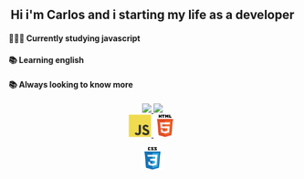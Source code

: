 <div align ="center">  <h2> Hi i'm Carlos and i starting my life as a developer </h2> </div>
<h4> 👨🏼‍💻 Currently studying javascript </h4>
<h4> 📚 Learning english </h4>
<h4> 📚 Always looking to know more </h4>


 
 <div align="center">
  <a href="https://github.com/caalb">
  <img height="180em" src="https://github-readme-stats.vercel.app/api?username=caalb&show_icons=true&theme=onedark&include_all_commits=true&count_private=true"/>
  <img height="180em" src="https://github-readme-stats.vercel.app/api/top-langs/?username=caalb&layout=compact&langs_count=7&theme=onedark"/>
</div>
 
 <div align="center" style="display: inline_block">
   <a href="https://developer.mozilla.org/en-US/docs/Web/JavaScript" target="_blank">
        <img src="https://raw.githubusercontent.com/devicons/devicon/master/icons/javascript/javascript-original.svg" alt="javascript" width="40" height="40" />
    </a>
  
  <a href="https://www.w3.org/html/" target="_blank"> 
        <img src="https://raw.githubusercontent.com/devicons/devicon/master/icons/html5/html5-original-wordmark.svg" alt="html5" width="40" height="40" /> 
  </a>
  
  <a href="https://www.w3schools.com/css/" target="_blank"> <img src="https://raw.githubusercontent.com/devicons/devicon/master/icons/css3/css3-original-wordmark.svg" alt="css3" width="40" height="40" /> </a>
  
  </div>

 
